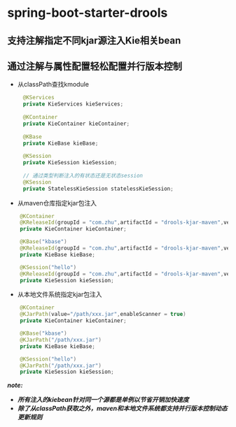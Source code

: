 # spring-boot-starter-drools
## 支持注解指定不同kjar源注入Kie相关bean
## 通过注解与属性配置轻松配置并行版本控制
- 从classPath查找kmodule
~~~java
     @KServices
     private KieServices kieServices;
 
     @KContainer
     private KieContainer kieContainer;
 
     @KBase
     private KieBase kieBase;
 
     @KSession
     private KieSession kieSession;
     
     // 通过类型判断注入的有状态还是无状态session
     @KSession
     private StatelessKieSession statelessKieSession;
~~~
- 从maven仓库指定kjar包注入
~~~java
    @KContainer
    @KReleaseId(groupId = "com.zhu",artifactId = "drools-kjar-maven",version = "LATEST",enableScanner = true)
    private KieContainer kieContainer;

    @KBase("kbase")
    @KReleaseId(groupId = "com.zhu",artifactId = "drools-kjar-maven",version = "LATEST")
    private KieBase kieBase;

    @KSession("hello")
    @KReleaseId(groupId = "com.zhu",artifactId = "drools-kjar-maven",version = "LATEST")
    private KieSession kieSession;
~~~
- 从本地文件系统指定kjar包注入
~~~java
    @KContainer
    @KJarPath(value="/path/xxx.jar",enableScanner = true)
    private KieContainer kieContainer;

    @KBase("kbase")
    @KJarPath("/path/xxx.jar")
    private KieBase kieBase;

    @KSession("hello")
    @KJarPath("/path/xxx.jar")
    private KieSession kieSession;
~~~
***note:***
- ***所有注入的kiebean针对同一个源都是单例以节省开销加快速度***
- ***除了从classPath获取之外，maven和本地文件系统都支持并行版本控制动态更新规则***



